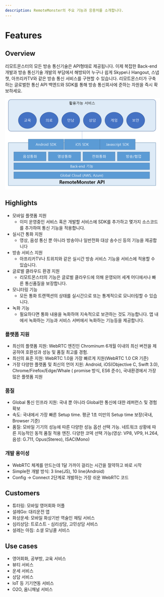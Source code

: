 ```yaml
---
description: RemoteMonster의 주요 기능과 응용처를 소개합니다.
---
```


# Features

## Overview

리모트몬스터의 모든 방송 통신기술은 API형태로 제공됩니다. 이제 복잡한 Back-end개발과 방송 통신기술 개발의 부담에서 해방되어 누구나 쉽게 Skype나 Hangout, 스냅챗, 아프리카TV와 같은 방송 통신 서비스를 구현할 수 있습니다. 리모트몬스터가 구축하는 글로벌한 통신 API 백엔드와 SDK를 통해 방송 통신회사에 준하는 자원을 즉시 확보하세요.

![RemoteMonster product overview](../.gitbook/assets/remonapioverview-1.png)

## Highlights

* 모바일 플랫폼 지원
  * 이미 운영중인 서비스 혹은 개발할 서비스에 SDK를 추가하고 몇가지 소스코드를 추가하여 통신 기능을 적용합니다.
* 실시간 통화 지원
  * 영상, 음성 통신 뿐 아니라 방송이나 일반전화 대상 송수신 등의 기능을 제공합니다
* 방송 서비스 지원
  * 아프리카TV나 트위치와 같은 실시간 방송 서비스 기능을 서비스에 적용할 수 있습니다.
* 글로벌 클라우드 환경 지원
  * 리모트몬스터의 기능은 글로벌 클라우드에 의해 운영되어 세계 어디에서나 빠른 통신품질을 보장합니다.
* 모니터링 기능
  * 모든 통화 트랜잭션의 상태를 실시간으로 또는 통계적으로 모니터링할 수 있습니다.
* 녹화 기능
  * 필요하다면 통화 내용을 녹화하여 지속적으로 보관하는 것도 가능합니다. 앱 내에서 녹화하는 기능과 서비스 서버에서 녹화하는 기능등을 제공합니다.

### 플랫폼 지원

* 최신의 플랫폼 지원: WebRTC 엔진인 Chrominum 6개월 이내의 최신 버전을 제공하여 호환성과 성능 및 품질 최고를 경험.
* 최신의 표준 지원: WebRTC 1.0을 가장 빠르게 지원\(WebRTC 1.0 CR 기준\)
* 가장 다양한 플랫폼 및 최신의 언어 지원: Android, iOS\(Objective C, Swift 3.0\), Chrome/Firefox/Edge/Whale \( promise 방식, ES6 준수\), 국내환경에서 가장 많은 플렛폼 지원

### 품질

* Global 통신 인프라 지원: 국내 뿐 아니라 Global한 통신에 대한 레퍼런스 및 경험 확보
* 속도: 국내에서 가장 빠른 Setup time. 평균 1초 미만의 Setup time 보장\(국내, Browser 기준\)
* 품질: 모바일 기기의 성능에 따른 다양한 성능 옵션 선택 가능. 네트워크 상황에 따른 지능적인 동적 품질 적용 엔진. 다양한 코덱 선택 가능\(영상: VP8, VP9, H.264, 음성: G.711, Opus\(Stereo\), ISAC\(Mono\)

### 개발 용이성

* WebRTC 체계를 만드는데 1달 가까이 걸리는 시간을 절약하고 바로 시작
* Simple한 개발 방식: 3 line\(JS\), 10 line\(Android\)
* Config → Connect 2단계로 개발하는 가장 쉬운  WebRTC 코드

## Customers

* 튜터링: 모바일 영어회화 어플
* 설레Go: 대리운전 앱
* 화상운세: 모바일 화상기반 역술인 채팅 서비스
* 심리상담: 트로스트 - 심리상담, 고민상담 서비스
* 설레는 아침: 소셜 모닝콜 서비스

## Use cases

* 영어회화, 공부방, 교육 서비스
* 뷰티 서비스
* 운세 서비스
* 상담 서비스
* IoT 등 기기연동 서비스
* O2O, 옴니채널 서비스

